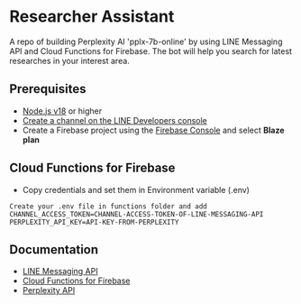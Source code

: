 # Researcher Assistant
A repo of building Perplexity AI 'pplx-7b-online' by using LINE Messaging API and Cloud Functions for Firebase. The bot will help you search for latest researches in your interest area.

## Prerequisites
* [Node.js v18](https://nodejs.org) or higher
* [Create a channel on the LINE Developers console](https://developers.line.biz/en/docs/messaging-api/getting-started/)
* Create a Firebase project using the [Firebase Console](https://console.firebase.google.com) and select <b>Blaze plan</b>

## Cloud Functions for Firebase
* Copy credentials and set them in Environment variable (.env)
```
Create your .env file in functions folder and add
CHANNEL_ACCESS_TOKEN=CHANNEL-ACCESS-TOKEN-OF-LINE-MESSAGING-API
PERPLEXITY_API_KEY=API-KEY-FROM-PERPLEXITY
```

## Documentation
* [LINE Messaging API](https://developers.line.biz/en/docs/messaging-api/overview)
* [Cloud Functions for Firebase](https://firebase.google.com/docs/functions/get-started)
* [Perplexity API](https://docs.perplexity.ai/docs/getting-started)

